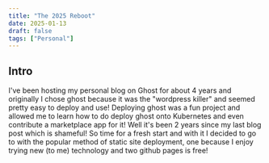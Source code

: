 ```yaml
---
title: "The 2025 Reboot"
date: 2025-01-13
draft: false
tags: ["Personal"]
---
```


## Intro
I've been hosting my personal blog on Ghost for about 4 years and originally I chose ghost because it was the "wordpress killer" and seemed pretty easy to deploy and use! Deploying ghost was a fun project and allowed me to learn how to do deploy ghost onto Kubernetes and even contribute a marketplace app for it! Well it's been 2 years since my last blog post which is shameful! So time for a fresh start and with it I decided to go to with the popular method of static site deployment, one because I enjoy trying new (to me) technology and two github pages is free!  

